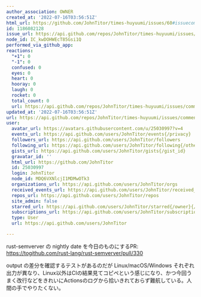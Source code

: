 ```yaml
---
author_association: OWNER
created_at: '2022-07-16T03:56:51Z'
html_url: https://github.com/JohnTitor/times-huyuumi/issues/60#issuecomment-1186082128
id: 1186082128
issue_url: https://api.github.com/repos/JohnTitor/times-huyuumi/issues/60
node_id: IC_kwDOHWEcT85Gsi1Q
performed_via_github_app: 
reactions:
  "+1": 0
  "-1": 0
  confused: 0
  eyes: 0
  heart: 0
  hooray: 0
  laugh: 0
  rocket: 0
  total_count: 0
  url: https://api.github.com/repos/JohnTitor/times-huyuumi/issues/comments/1186082128/reactions
updated_at: '2022-07-16T03:56:51Z'
url: https://api.github.com/repos/JohnTitor/times-huyuumi/issues/comments/1186082128
user:
  avatar_url: https://avatars.githubusercontent.com/u/25030997?v=4
  events_url: https://api.github.com/users/JohnTitor/events{/privacy}
  followers_url: https://api.github.com/users/JohnTitor/followers
  following_url: https://api.github.com/users/JohnTitor/following{/other_user}
  gists_url: https://api.github.com/users/JohnTitor/gists{/gist_id}
  gravatar_id: ''
  html_url: https://github.com/JohnTitor
  id: 25030997
  login: JohnTitor
  node_id: MDQ6VXNlcjI1MDMwOTk3
  organizations_url: https://api.github.com/users/JohnTitor/orgs
  received_events_url: https://api.github.com/users/JohnTitor/received_events
  repos_url: https://api.github.com/users/JohnTitor/repos
  site_admin: false
  starred_url: https://api.github.com/users/JohnTitor/starred{/owner}{/repo}
  subscriptions_url: https://api.github.com/users/JohnTitor/subscriptions
  type: User
  url: https://api.github.com/users/JohnTitor

---
```

rust-semverver の nightly date を今日のものにするPR: https://togithub.com/rust-lang/rust-semverver/pull/330

output の差分を確認するテストがあるのだが Linux/macOS/Windows それぞれ出力が異なり、Linux以外はCIの結果見てコピペという感じになり、かつ今回うまく改行などをきれいにActionsのログから拾いきれておらず難航している。人間の手でやりたくない。